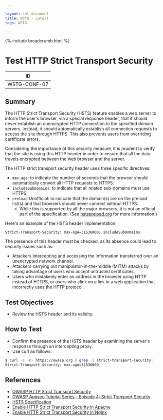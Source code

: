 ```yaml
---

layout: col-document
title: WSTG - Latest
tags: WSTG

---
```


{% include breadcrumb.html %}
# Test HTTP Strict Transport Security

|ID          |
|------------|
|WSTG-CONF-07|

## Summary

The HTTP Strict Transport Security (HSTS) feature enables a web server to inform the user's browser, via a special response header, that it should never establish an unencrypted HTTP connection to the specified domain servers. Instead, it should automatically establish all connection requests to access the site through HTTPS. This also prevents users from overriding certificate errors.

Considering the importance of this security measure, it is prudent to verify that the site is using this HTTP header in order to ensure that all the data travels encrypted between the web browser and the server.

The HTTP strict transport security header uses three specific directives:

- `max-age`: to indicate the number of seconds that the browser should automatically convert all HTTP requests to HTTPS.
- `includeSubDomains`: to indicate that all related sub-domains must use HTTPS.
- `preload` Unofficial: to indicate that the domain(s) are on the preload list(s) and that browsers should never connect without HTTPS.
    - While this is supported by all the major browsers, it is not an official part of the specification. (See [hstspreload.org](https://hstspreload.org/) for more information.)

Here's an example of the HSTS header implementation:

`Strict-Transport-Security: max-age=31536000; includeSubDomains`

The presence of this header must be checked, as its absence could lead to security issues such as:

- Attackers intercepting and accessing the information transferred over an unencrypted network channel.
- Attackers carrying out manipulator-in-the-middle (MITM) attacks by taking advantage of users who accept untrusted certificates.
- Users who mistakenly enter an address in the browser using HTTP instead of HTTPS, or users who click on a link in a web application that incorrectly uses the HTTP protocol.

## Test Objectives

- Review the HSTS header and its validity.

## How to Test

- Confirm the presence of the HSTS header by examining the server's response through an intercepting proxy.
- Use curl as follows:

```bash
$ curl -s -D- https://owasp.org | grep -i strict-transport-security:
Strict-Transport-Security: max-age=31536000
```

## References

- [OWASP HTTP Strict Transport Security](https://cheatsheetseries.owasp.org/cheatsheets/HTTP_Strict_Transport_Security_Cheat_Sheet.html)
- [OWASP Appsec Tutorial Series - Episode 4: Strict Transport Security](https://www.youtube.com/watch?v=zEV3HOuM_Vw)
- [HSTS Specification](https://tools.ietf.org/html/rfc6797)
- [Enable HTTP Strict Transport Security In Apache](https://https.cio.gov/hsts/)
- [Enable HTTP Strict Transport Security In Nginx](https://www.nginx.com/blog/http-strict-transport-security-hsts-and-nginx/)
